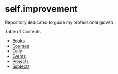 # self.improvement

Repository dedicated to guide my professional growth

Table of Contents
  * [Books](https://github.com/camilamaia/self-improvement/blob/master/books.md)
  * [Courses](https://github.com/camilamaia/self-improvement/blob/master/courses.md)
  * [Daily](https://github.com/camilamaia/self-improvement/blob/master/daily.md)
  * [Events](https://github.com/camilamaia/self-improvement/blob/master/events.md)
  * [Projects](https://github.com/camilamaia/self-improvement/blob/master/projects.md)
  * [Subjects](https://github.com/camilamaia/self-improvement/blob/master/subjects.md)
